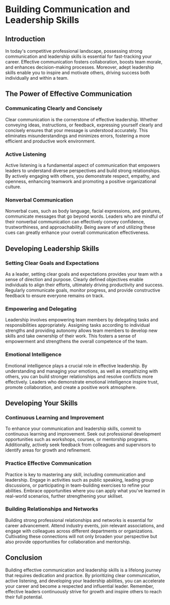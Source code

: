 Building Communication and Leadership Skills
=======================================================

Introduction
------------

In today's competitive professional landscape, possessing strong communication and leadership skills is essential for fast-tracking your career. Effective communication fosters collaboration, boosts team morale, and enhances decision-making processes. Moreover, adept leadership skills enable you to inspire and motivate others, driving success both individually and within a team.

The Power of Effective Communication
------------------------------------

### Communicating Clearly and Concisely

Clear communication is the cornerstone of effective leadership. Whether conveying ideas, instructions, or feedback, expressing yourself clearly and concisely ensures that your message is understood accurately. This eliminates misunderstandings and minimizes errors, fostering a more efficient and productive work environment.

### Active Listening

Active listening is a fundamental aspect of communication that empowers leaders to understand diverse perspectives and build strong relationships. By actively engaging with others, you demonstrate respect, empathy, and openness, enhancing teamwork and promoting a positive organizational culture.

### Nonverbal Communication

Nonverbal cues, such as body language, facial expressions, and gestures, communicate messages that go beyond words. Leaders who are mindful of their nonverbal communication can effectively convey confidence, trustworthiness, and approachability. Being aware of and utilizing these cues can greatly enhance your overall communication effectiveness.

Developing Leadership Skills
----------------------------

### Setting Clear Goals and Expectations

As a leader, setting clear goals and expectations provides your team with a sense of direction and purpose. Clearly defined objectives enable individuals to align their efforts, ultimately driving productivity and success. Regularly communicate goals, monitor progress, and provide constructive feedback to ensure everyone remains on track.

### Empowering and Delegating

Leadership involves empowering team members by delegating tasks and responsibilities appropriately. Assigning tasks according to individual strengths and providing autonomy allows team members to develop new skills and take ownership of their work. This fosters a sense of empowerment and strengthens the overall competence of the team.

### Emotional Intelligence

Emotional intelligence plays a crucial role in effective leadership. By understanding and managing your emotions, as well as empathizing with others, you can build stronger relationships and resolve conflicts more effectively. Leaders who demonstrate emotional intelligence inspire trust, promote collaboration, and create a positive work atmosphere.

Developing Your Skills
----------------------

### Continuous Learning and Improvement

To enhance your communication and leadership skills, commit to continuous learning and improvement. Seek out professional development opportunities such as workshops, courses, or mentorship programs. Additionally, actively seek feedback from colleagues and supervisors to identify areas for growth and refinement.

### Practice Effective Communication

Practice is key to mastering any skill, including communication and leadership. Engage in activities such as public speaking, leading group discussions, or participating in team-building exercises to refine your abilities. Embrace opportunities where you can apply what you've learned in real-world scenarios, further strengthening your skillset.

### Building Relationships and Networks

Building strong professional relationships and networks is essential for career advancement. Attend industry events, join relevant associations, and engage with colleagues across different departments or organizations. Cultivating these connections will not only broaden your perspective but also provide opportunities for collaboration and mentorship.

Conclusion
----------

Building effective communication and leadership skills is a lifelong journey that requires dedication and practice. By prioritizing clear communication, active listening, and developing your leadership abilities, you can accelerate your career and become a respected and influential leader. Remember, effective leaders continuously strive for growth and inspire others to reach their full potential.
